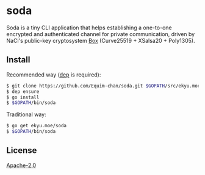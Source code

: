 # soda
Soda is a tiny CLI application that helps establishing a one-to-one encrypted and authenticated channel for private communication, driven by NaCl's public-key cryptosystem [Box](https://nacl.cr.yp.to/box.html) (Curve25519 + XSalsa20 + Poly1305).

## Install
Recommended way ([dep](https://github.com/golang/dep) is required):
```bash
$ git clone https://github.com/Equim-chan/soda.git $GOPATH/src/ekyu.moe/soda
$ dep ensure
$ go install
$ $GOPATH/bin/soda
```

Traditional way:
```bash
$ go get ekyu.moe/soda
$ $GOPATH/bin/soda
```

## License
[Apache-2.0](https://github.com/Equim-chan/soda/blob/master/LICENSE)
